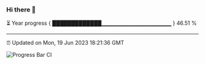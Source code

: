 ### Hi there 👋

⏳ Year progress { █████████████▁▁▁▁▁▁▁▁▁▁▁▁▁▁▁▁▁ } 46.51 %

---

⏰ Updated on Mon, 19 Jun 2023 18:21:36 GMT

![Progress Bar CI](https://github.com/ZhaoGui/ZhaoGui/workflows/Progress%20Bar%20CI/badge.svg)
